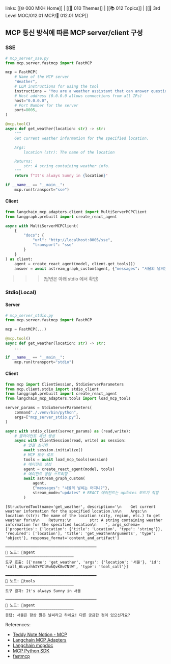 links: [[🌐 000 MKH Home]] | [[📖 010 Themes]] | [[📚 012 Topics]] | [[📂 3rd Level MOC/012.01 MCP/📗 012.01 MCP]]

## MCP 통신 방식에 따른 MCP server/client 구성
### SSE
``` python
# mcp_server_sse.py
from mcp.server.fastmcp import FastMCP

mcp = FastMCP(
	# Name of the MCP server
	"Weather",
	# LLM instructions for using the tool
	instructions = "You are a weather assistant that can answer questions about the weather in a given location",
	# Host address (0.0.0.0 allows connections from all IPs)
	host="0.0.0.0",
	# Port Number for the server
	port=8005,
)

@mcp.tool()
async def get_weather(location: str) -> str:
	"""
	Get current weather information for the specified location.

	Args:
		location (str): The name of the location

	Returns:
		str: A string containing weather info.
	"""
	return f"It's always Sunny in {location}"

if __name__ == "__main__":
	mcp.run(transport="sse")

```
#### Client
```python
from langchain_mcp_adapters.client import MultiServerMCPClient
from langgraph.prebuilt import create_react_agent

async with MultiServerMCPClient(
	{
		"docs": {
			"url": "http://localhost:8005/sse",
			"transport": "sse"
		}
	}
) as client:
	agent = create_react_agent(model, client.get_tools())
	answer = await astream_graph_custom(agent, {"messages": "서울의 날씨는 어떠니?"})
```
>>> (답변은 아래 stdio 에서 확인)
### Stdio(Local) 
#### Server
``` python
# mcp_server_stdio.py
from mcp.server.fastmcp import FastMCP

mcp = FastMCP(...)

@mcp.tool()
async def get_weather(location: str) -> str:
	...

if __name__ == "__main__":
	mcp.run(transport="stdio")
```
#### Client
```python
from mcp import ClientSession, StdioServerParameters
from mcp.client.stdio import stdio_client
from langgraph.prebuilt import create_react_agent
from langchain_mcp_adapters.tools import load_mcp_tools

server_params = StdioServerParameters(
	command"./.venv/bin/python",
	args=["mcp_server_stdio.py"],
)

async with stdio_client(server_params) as (read,write):
	# 클라이언트 세션 생성
	async with ClientSession(read, write) as session:
		# 연결 초기화
		await session.initialize()
		# MCP 도구 로드
		tools = await load_mcp_tools(session)
		# 에이전트 생성
		agent = create_react_agent(model, tools)
		# 에이전트 응답 스트리밍
		await astream_graph_custom(
			agent,
			{"messages": "서울의 날씨는 어떠니?"},
			stream_mode="updates" # REACT 에이전트는 updates 모드가 적합
		)

```
>>>
``` 
[StructuredTool(name='get_weather', description='\n    Get current weather information for the specified location.\n\n    Args:\n        location (str): The name of the location (city, region, etc.) to get weather for\n\n    Returns:\n        str: A string containing weather information for the specified location\n    ', args_schema={'properties': {'location': {'title': 'Location', 'type': 'string'}}, 'required': ['location'], 'title': 'get_weatherArguments', 'type': 'object'}, response_format='content_and_artifact']

━━━━━━━━━━━━━━━━━━━━━━━━━━━━━━━━━━━━━━━━
🔹 노드: agent
┄┄┄┄┄┄┄┄┄┄┄┄┄┄┄┄┄┄┄┄┄┄┄┄┄┄┄┄┄┄
도구 호출: [{'name': 'get_weather', 'args': {'location': '서울'}, 'id': 'call_6LvpzhhIYPClBwkQvK8w7NtW', 'type': 'tool_call'}]

━━━━━━━━━━━━━━━━━━━━━━━━━━━━━━━━━━━━━━━━
🔹 노드: tools
┄┄┄┄┄┄┄┄┄┄┄┄┄┄┄┄┄┄┄┄┄┄┄┄┄┄┄┄┄┄
도구 결과: It's always Sunny in 서울

━━━━━━━━━━━━━━━━━━━━━━━━━━━━━━━━━━━━━━━━
🔹 노드: agent
┄┄┄┄┄┄┄┄┄┄┄┄┄┄┄┄┄┄┄┄┄┄┄┄┄┄┄┄┄┄
응답: 서울은 항상 맑은 날씨라고 하네요! 다른 궁금한 점이 있으신가요?
```


References:
- [Teddy Note Notion - MCP](https://teddylee777.notion.site/MCP-1c424f35d129802e998de5301edf1069)
- [Langchain MCP Adapters](https://github.com/langchain-ai/langchain-mcp-adapters)
- [Langchain mcpdoc](https://github.com/langchain-ai/mcpdoc/tree/main)
- [MCP Python SDK](https://github.com/modelcontextprotocol/python-sdk)
- [fastmcp](https://github.com/jlowin/fastmcp)


